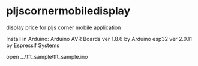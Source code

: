 # pljscornermobiledisplay
display price for pljs corner mobile application

Install in Arduino:
Arduino AVR Boards ver 1.8.6 by Arduino
esp32 ver 2.0.11 by Espressif Systems

open ...\tft_sample\tft_sample.ino
